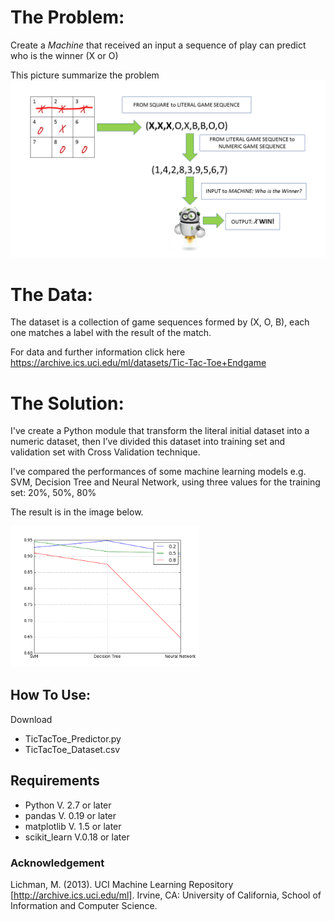 # The Problem:
Create a <i>Machine</i> that received an input a sequence of play can predict who is the winner (X or O)

This picture summarize the problem
<img src="https://github.com/gentilew/Machine-Learning-Pills/blob/master/Tic-Tac-Toe-Endgame/game_seq.png" alt="">

# The Data:

The dataset is a collection of game sequences formed by (X, O, B), each one matches a label with the result of the match.

For data and further information click here
https://archive.ics.uci.edu/ml/datasets/Tic-Tac-Toe+Endgame


# The Solution:

I've create a Python module that transform the literal initial dataset into a numeric dataset, then I’ve divided this dataset into training set and validation set with Cross Validation technique.

I've compared the performances of some machine learning models e.g. SVM, Decision Tree and Neural Network, using three values for the training set: 20%, 50%, 80%

The result is in the image below.

<img src="https://github.com/gentilew/Machine-Learning-Pills/blob/master/Tic-Tac-Toe-Endgame/output.png" width="60%" height="60%" alt="">

## How To Use:

Download 
<ul>
<li>TicTacToe_Predictor.py</li> 
<li>TicTacToe_Dataset.csv </li>
</ul>

## Requirements
<ul>
<li>Python V. 2.7 or later</li>
<li>pandas V. 0.19 or later</li>
<li>matplotlib V. 1.5 or later</li>
<li>scikit_learn V.0.18 or later </li>
</ul>

### Acknowledgement
Lichman, M. (2013). UCI Machine Learning Repository [http://archive.ics.uci.edu/ml]. Irvine, CA: University of California, School of Information and Computer Science. 
